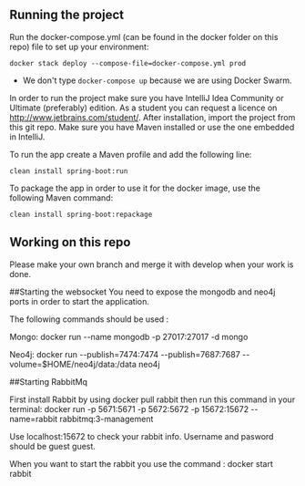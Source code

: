 ## Running the project

Run the docker-compose.yml (can be found in the docker folder on this repo) file to set up your environment:

```
docker stack deploy --compose-file=docker-compose.yml prod
```

* We don't type `docker-compose up` because we are using Docker Swarm.

In order to run the project make sure you have IntelliJ Idea Community or Ultimate (preferably) edition. As a student you can request a licence on http://www.jetbrains.com/student/. After installation, import the project from this git repo. Make sure you have Maven installed or use the one embedded in IntelliJ. 

To run the app create a Maven profile and add the following line:
```
clean install spring-boot:run
```

To package the app in order to use it for the docker image, use the following Maven command:
```
clean install spring-boot:repackage
```
## Working on this repo
Please make your own branch and merge it with develop when your work is done. 

##Starting the websocket
You need to expose the mongodb and neo4j ports in order to start the application. 

The following commands should be used :

Mongo:
docker run --name mongodb -p 27017:27017 -d mongo

Neo4j:
docker run  --publish=7474:7474 --publish=7687:7687 --volume=$HOME/neo4j/data:/data neo4j


##Starting RabbitMq

First install Rabbit by using docker pull rabbit 
then run this command in your terminal: 
docker run -p 5671:5671 -p 5672:5672 -p 15672:15672 --name=rabbit rabbitmq:3-management

Use localhost:15672 to check your rabbit info. Username and pasword should be guest guest.

When you want to start the rabbit you use the command : docker start rabbit
